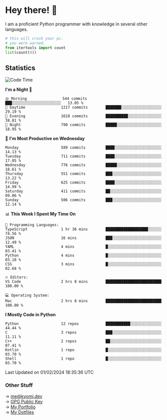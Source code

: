 # Hey there! 👋

I am a proficient Python programmer with knowledge in several other languages.

```py
# this will crash your pc.
# you were warned.
from itertools import count
list(count(0))
```

## Statistics
<!--START_SECTION:waka-->
![Code Time](http://img.shields.io/badge/Code%20Time-816%20hrs%207%20mins-blue)

**I'm a Night 🦉** 

```text
🌞 Morning                544 commits         ███░░░░░░░░░░░░░░░░░░░░░░   13.05 % 
🌆 Daytime                1217 commits        ███████░░░░░░░░░░░░░░░░░░   29.19 % 
🌃 Evening                1618 commits        ██████████░░░░░░░░░░░░░░░   38.81 % 
🌙 Night                  790 commits         █████░░░░░░░░░░░░░░░░░░░░   18.95 % 
```
📅 **I'm Most Productive on Wednesday** 

```text
Monday                   589 commits         ████░░░░░░░░░░░░░░░░░░░░░   14.13 % 
Tuesday                  711 commits         ████░░░░░░░░░░░░░░░░░░░░░   17.05 % 
Wednesday                776 commits         █████░░░░░░░░░░░░░░░░░░░░   18.61 % 
Thursday                 551 commits         ███░░░░░░░░░░░░░░░░░░░░░░   13.22 % 
Friday                   625 commits         ████░░░░░░░░░░░░░░░░░░░░░   14.99 % 
Saturday                 411 commits         ██░░░░░░░░░░░░░░░░░░░░░░░   09.86 % 
Sunday                   506 commits         ███░░░░░░░░░░░░░░░░░░░░░░   12.14 % 
```


📊 **This Week I Spent My Time On** 

```text
💬 Programming Languages: 
TypeScript               1 hr 36 mins        ███████████████████░░░░░░   74.56 % 
JSON                     16 mins             ███░░░░░░░░░░░░░░░░░░░░░░   12.49 % 
YAML                     4 mins              █░░░░░░░░░░░░░░░░░░░░░░░░   03.41 % 
Python                   4 mins              █░░░░░░░░░░░░░░░░░░░░░░░░   03.18 % 
CSS                      3 mins              █░░░░░░░░░░░░░░░░░░░░░░░░   02.68 % 

🔥 Editors: 
VS Code                  2 hrs 8 mins        █████████████████████████   100.00 % 

💻 Operating System: 
Mac                      2 hrs 8 mins        █████████████████████████   100.00 % 
```

**I Mostly Code in Python** 

```text
Python                   12 repos            ███████████░░░░░░░░░░░░░░   44.44 % 
C                        3 repos             ███░░░░░░░░░░░░░░░░░░░░░░   11.11 % 
C++                      2 repos             ██░░░░░░░░░░░░░░░░░░░░░░░   07.41 % 
Kotlin                   1 repo              █░░░░░░░░░░░░░░░░░░░░░░░░   03.70 % 
Shell                    1 repo              █░░░░░░░░░░░░░░░░░░░░░░░░   03.70 % 
```




 Last Updated on 01/02/2024 18:35:36 UTC
<!--END_SECTION:waka-->

### Other Stuff

→ [me@kyomi.dev](mailto:me@kyomi.dev)\
→ [GPG Public Key](https://github.com/bitterteriyaki.gpg)\
→ [My Portfolio](https://kyomi.dev)\
→ [My Dotfiles](https://github.com/bitterteriyaki/dotfiles)
